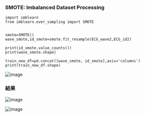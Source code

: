 ### SMOTE: Imbalanced Dataset Processing

```
import imblearn
from imblearn.over_sampling import SMOTE


smote=SMOTE()
wave_smote,id_smote=smote.fit_resample(ECG_wave2,ECG_id2)

print(id_smote.value_counts())
print(wave_smote.shape)

train_new_df=pd.concat([wave_smote, id_smote],axis='columns')
print(train_new_df.shape)
```

![image](https://github.com/Anderson991288/ECG-Signal-Processing/assets/68816726/8c9b2fbb-49bf-4d52-8ab0-513bb070af6d)


### 結果

![image](https://github.com/Anderson991288/ECG-Signal-Processing/assets/68816726/7c66e164-45f9-499d-ad2a-1475f6f79816)

![image](https://github.com/Anderson991288/ECG-Signal-Processing/assets/68816726/65356309-bd25-4aa2-b78c-37b8b772386b)

